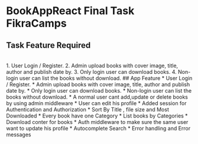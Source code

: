 # BookAppReact Final Task FikraCamps
## Task Feature Required
<br>
1. User Login / Register.
2. Admin upload books with cover image, title, author and publish date by.
3. Only login user can download books.
4. Non-login user can list the books without download.
## App Feature 
* User Login / Register.
* Admin upload books with cover image, title, author and publish date by.
* Only login user can download books.
* Non-login user can list the books without download.
* A normal user cant add,update or delete books by using admin middleware
* User can edit his profile 
* Added session for Authentication and Authorization
* Sort By Title , file size and  Most Downloaded
* Every book have one Category
* List books by Categories
* Download conter for books 
* Auth middleware to make sure the same user want to update his profile 
* Autocomplete Search
* Error handling and  Error messages

